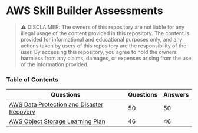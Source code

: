 # AWS Skill Builder Assessments

> ⚠️ DISCLAIMER: The owners of this repository are not liable for any illegal usage of the content provided in this repository. The content is provided for informational and educational purposes only, and any actions taken by users of this repository are the responsibility of the user. By accessing this repository, you agree to hold the owners harmless from any claims, damages, or expenses arising from the use of the information provided.

### Table of Contents

| Questions                                                                                           | Questions | Answers |
|-----------------------------------------------------------------------------------------------------|-----------|---------|
| [AWS Data Protection and Disaster Recovery](skill-builder/data_protection_and_disaster_recovery.md) | 50        | 50      |
| [AWS Object Storage Learning Plan](skill-builder/object_storage_learning_plan.md)                   | 46        | 46      |